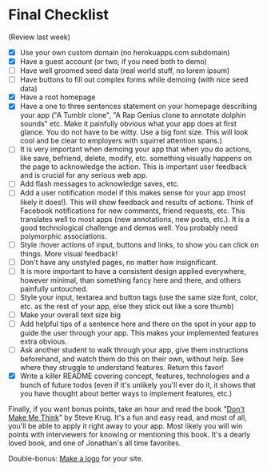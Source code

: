 # Final Checklist
(Review last week)

- [X] Use your own custom domain (no herokuapps.com subdomain)
- [X] Have a guest account (or two, if you need both to demo)
- [ ] Have well groomed seed data (real world stuff, no lorem ipsum)
- [ ] Have buttons to fill out complex forms while demoing (with nice seed data)
- [X] Have a root homepage
- [X] Have a one to three sentences statement on your homepage describing your app ("A Tumblr clone", "A Rap Genius clone to annotate dolphin sounds" etc. Make it painfully obvious what your app does at first glance. You do not have to be witty. Use a big font size. This will look cool and be clear to employers with squirrel attention spans.)
- [ ] It is very important when demoing your app that when you do actions, like save, befriend, delete, modify, etc. something visually happens on the page to acknowledge the action. This is important user feedback and is crucial for any serious web app.
- [ ] Add flash messages to acknowledge saves, etc.
- [ ] Add a user notification model if this makes sense for your app (most likely it does!). This will show feedback and results of actions. Think of Facebook notifications for new comments, friend requests, etc. This translates well to most apps (new annotations, new posts, etc.). It is a good technological challenge and demos well. You probably need polymorphic associations.
- [ ] Style :hover actions of input, buttons and links, to show you can click on things. More visual feedback!
- [ ] Don't have any unstyled pages, no matter how insignificant.
- [ ] It is more important to have a consistent design applied everywhere, however minimal, than something fancy here and there, and others painfully untouched.
- [ ] Style your input, textarea and button tags (use the same size font, color, etc. as the rest of your app, else they stick out like a sore thumb)
- [ ] Make your overall text size big
- [ ] Add helpful tips of a sentence here and there on the spot in your app to guide the user through your app. This makes your implemented features extra obvious.
- [ ] Ask another student to walk through your app, give them instructions beforehand, and watch them do this on their own, without help. See where they struggle to understand features. Return this favor!
- [X] Write a killer README covering concept, features, technologies and a bunch of future todos (even if it's unlikely you'll ever do it, it shows that you have thought about better ways to implement features, etc.)

Finally, if you want bonus points, take an hour and read the book "[Don't Make Me Think](http://www.amazon.com/Dont-Make-Think-Revisited-Usability/dp/0321965515/ref=sr_1_1)" by Steve Krug. It's a fun and easy read, and most of all, you'll be able to apply it right away to your app. Most likely you will win points with interviewers for knowing or mentioning this book. It's a dearly loved book, and one of Jonathan's all time favorites.

Double-bonus: [Make a logo](http://www.squarespace.com/logo) for your site.
